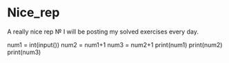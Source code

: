 # Nice_rep
A really nice rep
№ I will be posting my solved exercises every day.

num1 = int(input())
num2 = num1+1
num3 = num2+1
print(num1)
print(num2)
print(num3)
